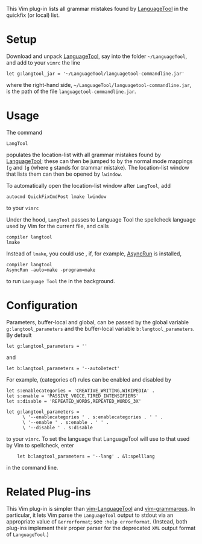 This Vim plug-in lists all grammar mistakes found by [LanguageTool](https://languagetool.org/) in the quickfix (or local) list.

# Setup

Download and unpack [LanguageTool](https://languagetool.org/download/), say into the folder `~/LanguageTool`, and add to your `vimrc` the line

```vim
let g:langtool_jar = '~/LanguageTool/languagetool-commandline.jar'
```

where the right-hand side, `~/LanguageTool/languagetool-commandline.jar`, is the path of the file `languagetool-commandline.jar`.

# Usage

The command

```vim
LangTool
```

populates the location-list with all grammar mistakes found by [LanguageTool](https://languagetool.org/);
these can then be jumped to by the normal mode mappings `[g` and `]g` (where `g` stands for `G`rammar mistake).
The location-list window that lists them can then be opened by `lwindow`.

To automatically open the location-list window after `LangTool`, add

```vim
autocmd QuickFixCmdPost lmake lwindow
```

to your `vimrc`

Under the hood, `LangTool` passes to Language Tool the spellcheck language used by Vim for the current file, and calls

```vim
compiler langtool
lmake
```

Instead of `lmake`, you could use , if, for example, [AsyncRun](https://github.com/skywind3000/asyncrun.vim/) is installed,

```vim
compiler langtool
AsyncRun -auto=make -program=make
```

to run `Language Tool` the in the background.

# Configuration

Parameters, buffer-local and global, can be passed by the global variable `g:langtool_parameters` and the buffer-local variable `b:langtool_parameters`.
By default

```vim
let g:langtool_parameters = ''
```

and

```vim
let b:langtool_parameters = '--autoDetect'
```

For example, (categories of) rules can be enabled and disabled by

```vim
let s:enablecategories = 'CREATIVE_WRITING,WIKIPEDIA' .
let s:enable = 'PASSIVE_VOICE,TIRED_INTENSIFIERS'
let s:disable = 'REPEATED_WORDS,REPEATED_WORDS_3X'

let g:langtool_parameters =
      \ '--enablecategories ' . s:enablecategories . ' ' .
      \ '--enable ' . s:enable . ' ' .
      \ '--disable ' . s:disable
```

to your `vimrc`.
To set the language that LanguageTool will use to that used by Vim to spellcheck, enter

```vim
    let b:langtool_parameters = '--lang' . &l:spelllang
```

in the command line.

# Related Plug-ins

This Vim plug-in is simpler than [vim-LanguageTool](https://github.com/dpelle/vim-LanguageTool) and [vim-grammarous](https://github.com/rhysd/vim-grammarous).
In particular, it lets Vim parse the `LanguageTool` output to stdout via an appropriate value of `&errorformat`;
see `:help errorformat`.
(Instead, both plug-ins implement their proper parser for the deprecated `XML` output format of `LanguageTool`.)

